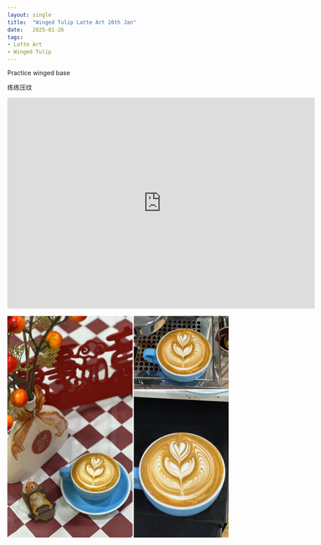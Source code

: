 ```yaml
---
layout: single
title:  "Winged Tulip Latte Art 26th Jan"
date:   2025-01-26
tags:
- Latte Art
- Winged Tulip
---
```



Practice winged base

练练压纹



<div class="embed-container">
  <iframe
      src="https://www.youtube.com/embed/lguvTCrKjy0"
      width="700"
      height="480"
      frameborder="0"
      allowfullscreen="true">
  </iframe>
</div>


![](/assets/img/2025/01/26/7D29443C-5861-493C-9EE7-3E82E8C7E6B9.JPG)

